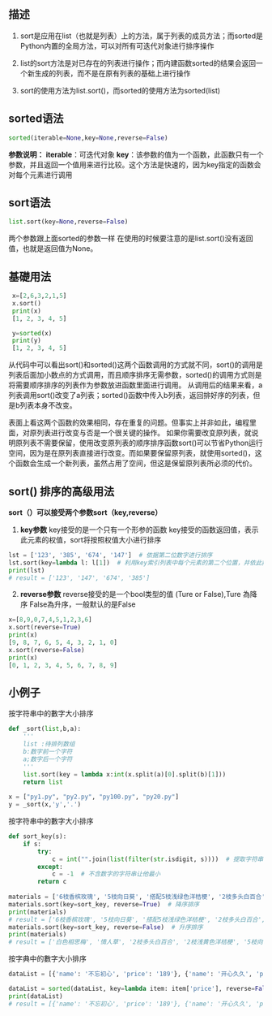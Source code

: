 ## 描述
1. sort是应用在list（也就是列表）上的方法，属于列表的成员方法；而sorted是Python内置的全局方法，可以对所有可迭代对象进行排序操作

2. list的sort方法是对已存在的列表进行操作；而内建函数sorted的结果会返回一个新生成的列表，而不是在原有列表的基础上进行操作

3. sort的使用方法为list.sort()，而sorted的使用方法为sorted(list)

## sorted语法

```python
sorted(iterable=None,key=None,reverse=False)
```
**参数说明：**
**iterable**：可迭代对象
**key**：该参数的值为一个函数，此函数只有一个参数，并且返回一个值用来进行比较。这个方法是快速的，因为key指定的函数会对每个元素进行调用
## sort语法

```python
list.sort(key=None,reverse=False)
```
两个参数跟上面sorted的参数一样
在使用的时候要注意的是list.sort()没有返回值，也就是返回值为None。






## 基礎用法

```python
 x=[2,6,3,2,1,5]
 x.sort()
 print(x)
 [1, 2, 3, 4, 5]
```


```python
 y=sorted(x)
 print(y)
 [1, 2, 3, 4, 5]
```

从代码中可以看出sort()和sorted()这两个函数调用的方式就不同，sort()的调用是列表后面加小数点的方式调用，而且顺序排序无需参数，sorted()的调用方式则是将需要顺序排序的列表作为参数放进函数里面进行调用。
从调用后的结果来看，a列表调用sort()改变了a列表；sorted()函数中传入b列表，返回排好序的列表，但是b列表本身不改变。

表面上看这两个函数的效果相同，存在重复的问题。但事实上并非如此，编程里面，对原列表进行改变与否是一个很关键的操作。
如果你需要改变原列表，就说明原列表不需要保留，使用改变原列表的顺序排序函数sort()可以节省Python运行空间，因为是在原列表直接进行改变。而如果要保留原列表，就使用sorted()，这个函数会生成一个新列表，虽然占用了空间，但这是保留原列表所必须的代价。




## sort() 排序的高级用法
**sort（）可以接受两个参数sort（key,reverse）**


1.  **key参数**
key接受的是一个只有一个形参的函数
key接受的函数返回值，表示此元素的权值，sort将按照权值大小进行排序

```python
lst = ['123', '385', '674', '147']  # 依据第二位数字进行排序
lst.sort(key=lambda l: l[1])  # 利用key索引列表中每个元素的第二个位置，并依此排序
print(lst)
# result = ['123', '147', '674', '385']
```

2.  **reverse参数**
reverse接受的是一个bool类型的值 (Ture or False),Ture 為降序 False為升序，一般默认的是False


```python
x=[8,9,0,7,4,5,1,2,3,6]
x.sort(reverse=True)
print(x)
[9, 8, 7, 6, 5, 4, 3, 2, 1, 0]
x.sort(reverse=False)
print(x)
[0, 1, 2, 3, 4, 5, 6, 7, 8, 9]
```


## 小例子
按字符串中的數字大小排序
```python
def _sort(list,b,a):
    '''
    list :待排列数组
    b:数字前一个字符
    a;数字后一个字符
    '''
    list.sort(key = lambda x:int(x.split(a)[0].split(b)[1]))
    return list
 
x = ["py1.py", "py2.py", "py100.py", "py20.py"]
y = _sort(x,'y','.')
```



按字符串中的數字大小排序
```python
def sort_key(s):
    if s:
        try:
            c = int("".join(list(filter(str.isdigit, s))))  # 提取字符串中的数字
        except:
            c = -1  # 不含数字的字符串让他最小
        return c
 
materials = ['6枝香槟玫瑰', '5枝向日葵', '搭配5枝浅绿色洋桔梗', '2枝多头白百合', '2枝浅黄色洋桔梗', '白色相思梅', '情人草']     
materials.sort(key=sort_key, reverse=True)  # 降序排序
print(materials)
# result = ['6枝香槟玫瑰', '5枝向日葵', '搭配5枝浅绿色洋桔梗', '2枝多头白百合', '2枝浅黄色洋桔梗', '白色相思梅', '情人草']
materials.sort(key=sort_key, reverse=False)  # 升序排序
print(materials)
# result = ['白色相思梅', '情人草', '2枝多头白百合', '2枝浅黄色洋桔梗', '5枝向日葵', '搭配5枝浅绿色洋桔梗', '6枝香槟玫瑰']
```

按字典中的數字大小排序
```python
dataList = [{'name': '不忘初心', 'price': '189'}, {'name': '开心久久', 'price': '299'}, {'name': '天天快乐', 'price': '259'}]

dataList = sorted(dataList, key=lambda item: item['price'], reverse=False)
print(dataList)
# result = [{'name': '不忘初心', 'price': '189'}, {'name': '开心久久', 'price': '299'}, {'name': '天天快乐', 'price': '259'}]
```
